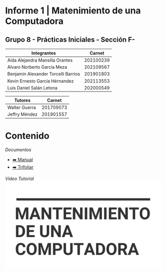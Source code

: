 # Informe 1 | Matenimiento de una Computadora
## Grupo 8 - Prácticas Iniciales - Sección F-


Integrantes                     | Carnet
--------------------------------|------------
Aída Alejandra Mansilla Orantes | 202100239 
Alvaro Norberto García Meza     | 202109567
Benjamin Alexander Torcelli Barrios| 201901803
Kevin Ernesto García Hérnandez| 202113553
Luis Daniel Salán Letona | 202000549
                                                      
                    
Tutores | Carnet 
---------|--------------
Walter Guerra | 201709073
Jeffry Méndez | 201901557



# Contenido

*Documentos*
    <ul>
       <li><a href="https://github.com/usac-KeviinGarcia/Informe_1-Matenimiento_de_una_Computadora/blob/main/MANUAL.pdf" target="_blank">:arrow_right: Manual</a></li>
       <li><a href="https://github.com/usac-KeviinGarcia/Informe_1-Matenimiento_de_una_Computadora/blob/main/TRIFOLIAR.pdf">:arrow_right: Trifoliar</a></li>
    </ul>
 
*Video Tutorial*
[![Watch the video](/images/PORTADA.jpg)](https://www.youtube.com/watch?v=A0Hz_5pk2LQ&ab_channel=KEVINERNESTOGARC%C3%8DAHERN%C3%81NDEZ)
